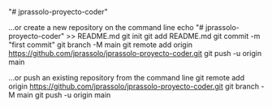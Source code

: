 "# jprassolo-proyecto-coder" 

…or create a new repository on the command line
echo "# jprassolo-proyecto-coder" >> README.md
git init
git add README.md
git commit -m "first commit"
git branch -M main
git remote add origin https://github.com/jprassolo/jprassolo-proyecto-coder.git
git push -u origin main

…or push an existing repository from the command line
git remote add origin https://github.com/jprassolo/jprassolo-proyecto-coder.git
git branch -M main
git push -u origin main
